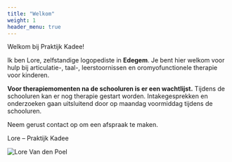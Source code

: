 ```yaml
---
title: "Welkom"
weight: 1
header_menu: true
---
```


Welkom bij Praktijk Kadee!  

Ik ben Lore, zelfstandige logopediste in **Edegem**. Je bent hier welkom voor hulp bij articulatie-, taal-, leerstoornissen en oromyofunctionele therapie voor kinderen.

**Voor therapiemomenten na de schooluren is er een wachtlijst.** Tijdens de schooluren kan er nog therapie gestart worden.
Intakegesprekken en onderzoeken gaan uitsluitend door op maandag voormiddag tijdens de schooluren.

Neem gerust contact op om een afspraak te maken. 

Lore – Praktijk Kadee

![Lore Van den Poel](/images/photo.jpeg)
